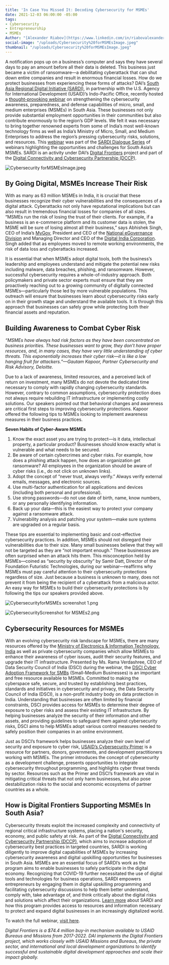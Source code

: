 ```yaml
---
title: 'In Case You Missed It: Decoding Cybersecurity for MSMEs'
date: 2021-12-03 06:00:00 -05:00
tags:
- Cybersecurity
- Entrepreneurship
- MSMEs
Author: "[Alexander Riabov](https://www.linkedin.com/in/riabovalexander/)"
social-image: "/uploads/Cybersecurity%20forMSMEsImage.jpeg"
thumbnail: "/uploads/Cybersecurity%20forMSMEsImage.jpeg"
---
```


A notification pops up on a business’s computer and says they have several days to pay an amount before all their data is deleted. This business just became a victim of ransomware—a debilitating cyberattack that can shut down entire companies and result in enormous financial losses. How do we protect businesses from experiencing these forms of attacks? DAI’s [South Asia Regional Digital Initiative (SARDI),](https://www.usaid.gov/digital-development/sardi-factsheet) in partnership with the U.S. Agency for International Development (USAID)’s Indo-Pacific Office, recently hosted a [thought-provoking webinar](https://www.youtube.com/watch?v=wBywomxU6qI&t=2942s) on strengthening the cybersecurity awareness, preparedness, and defense capabilities of micro, small, and medium enterprises (MSMEs) in South Asia. These businesses not only provide substantial employment opportunities in their communities but also contribute enormously to the region’s GDP levels. We felt it was necessary to bring together renowned experts from some of India’s most well-known technology firms as well as India’s Ministry of Micro, Small, and Medium Enterprises to address the region’s pressing cybersecurity risks, solutions, and resources. This [webinar](https://www.youtube.com/watch?v=wBywomxU6qI&t=2942s) was part of the [SARDI Dialogue Series](https://app.livestorm.co/usaid/sardi) of webinars highlighting the opportunities and challenges for South Asia’s MSMEs. SARDI is an activity under DAI’s [Digital Frontiers](https://www.dai.com/our-work/projects/worldwide-digital-frontiers-df) project and part of the [Digital Connectivity and Cybersecurity Partnership (DCCP)](https://www.usaid.gov/digital-development/digital-connectivity-cybersecurity-partnership).

![Cybersecurity forMSMEsImage.jpeg](/uploads/Cybersecurity%20forMSMEsImage.jpeg)

<!--more-->

## By Going Digital, MSMEs Increase Their Risk

With as many as 63 million MSMEs in India, it is crucial that these businesses recognize their cyber vulnerabilities and the consequences of a digital attack. Cyberattacks not only have reputational implications but can also result in tremendous financial losses for companies of all sizes. “MSMEs run the risk of losing the trust of their clients. For example, if a business is an e-commerce platform and its customer data is stolen, the MSME will be sure of losing almost all their business,” says Abhishek Singh, CEO of India’s [MyGov](https://www.mygov.in/covid-19/), President and CEO of the [National eGovernance Division](https://negd.gov.in/) and Managing Director and CEO of the [Digital India Corporation](https://dic.gov.in/). Singh added that as employees moved to remote working environments, the risk of data loss and cyberattacks increased. 

It is essential that when MSMEs adopt digital tools, both the business’s leadership and employees understand and mitigate the potential new risks including malware, data breaches, phishing, and ransomware. However, successful cybersecurity requires a whole-of-industry approach. Both policymakers and private sector experts must ensure that they are proactively reaching out to a growing community of digitally connected MSMEs—particularly those led by more vulnerable populations. This outreach will ensure that businesses learn about cybersecurity risks early on in their growth stage and understand the available tools. It is through this approach that businesses can safely grow while protecting both their financial assets and reputation.

## Building Awareness to Combat Cyber Risk

*“MSMEs have always had risk factors as they have been concentrated on business priorities. These businesses want to grow, they don’t have proper resources, and, in many cases, they have very little understanding of cyber threats. This exponentially increases their cyber risk—it is like a low hanging fruit for attackers.”—Gautam Kapoor, Partner Cybersecurity and Risk Advisory, Deloitte.*

Due to a lack of awareness, limited resources, and a perceived lack of return on investment, many MSMEs do not devote the dedicated time necessary to comply with rapidly changing cybersecurity standards. However, contrary to common assumptions, cybersecurity protection does not always require rebuilding IT infrastructure or implementing costly solutions. Our speakers pointed out that behavioral changes and awareness are critical first steps to improving cybersecurity protections. Kapoor offered the following tips to MSMEs looking to implement awareness measures in their business practices.

**Seven Habits of Cyber-Aware MSMEs**

1. Know the exact asset you are trying to protect—is it data, intellectual property, a particular product? Businesses should know exactly what is vulnerable and what needs to be secured.
1. Be aware of certain cybercrimes and cyber risks. For example, how does a phishing attack happen, how does an organization get ransomware? All employees in the organization should be aware of cyber risks (i.e., do not click on unknown links).
1. Adopt the concept of “never trust, always verify.” Always verify external emails, messages, and electronic sources.
1. Use multi-factor authentication for all applications and devices (including both personal and professional).
1. Use strong passwords—do not use date of birth, name, know numbers, or any personally identifying information.
1. Back up your data—this is the easiest way to protect your company against a ransomware attack.
1. Vulnerability analysis and patching your system—make sure systems are upgraded on a regular basis.

These tips are essential to implementing basic and cost-effective cybersecurity practices. In addition, MSMEs should not disregard their vulnerabilities due to their size. Many small businesses believe that they will not be targeted as they are “not important enough.” These businesses are often surprised when an attack hits them. This misconception held by MSMEs—coined as “security by obscurity” by Samir Datt, Director of the Foundation Futuristic Technologies, during our webinar—reaffirms why MSMEs must pay careful attention to their cybersecurity protections regardless of size. Just because a business is unknown to many, does not prevent it from being the recipient of a cyberattack from a malicious actor. An easy way for MSMEs to build their cybersecurity protections is by following the tips our speakers provided above.

![CybersecurityforMSMEs screenshot 1.png](/uploads/CybersecurityforMSMEs%20screenshot%201.png)

![CybersecurityScreenshot for MSMEs2.png](/uploads/CybersecurityScreenshot%20for%20MSMEs2.png)

## Cybersecurity Resources for MSMEs

With an evolving cybersecurity risk landscape for MSMEs, there are many resources offered by the [Ministry of Electronics & Information Technology, India](https://nielit.gov.in/content/e-learning-31) as well as private cybersecurity companies which allow MSMEs to enhance their awareness of cyber issues, audit their security features, and upgrade their IT infrastructure. Presented by Ms. Rama Verdashree, CEO of Data Security Council of India (DSCI) during the webinar, the [DSCI Cyber Adoption Framework for SMBs](https://www.dsci.in/content/dsci-cyber-adoption-framework-smbs) (Small-Medium Businesses) is an important and free resource available to MSMEs. Committed to making the cyberspace safe, secure, and trusted by establishing best practices, standards and initiatives in cybersecurity and privacy, the Data Security Council of India (DSCI), is a non-profit industry body on data protection in India. Understanding that businesses are often limited by financial constraints, DSCI provides access for MSMEs to determine their degree of exposure to cyber risks and assess their existing IT infrastructure. By helping businesses analyze the security of their information and other assets, and providing guidelines to safeguard them against cybersecurity risks, DSCI aims to help MSMEs adopt various control measures needed to safely position their companies in an online environment.

Just as DSCI’s framework helps businesses analyze their own level of security and exposure to cyber risk, [USAID’s Cybersecurity Primer](https://www.usaid.gov/sites/default/files/documents/10-26-21_EXTERNAL_CyberPrimer-CLEARED-accessible.pdf) is a resource for partners, donors, governments, and development practitioners working with MSMEs. The primer introduces the concept of cybersecurity as a development challenge, presents opportunities to integrate cybersecurity throughout programming, and highlights cyber threat trends by sector. Resources such as the Primer and DSCI’s framework are vital in mitigating critical threats that not only harm businesses, but also pose destabilization risks to the social and economic ecosystems of partner countries as a whole.

## How is Digital Frontiers Supporting MSMEs In South Asia?

Cybersecurity threats exploit the increased complexity and connectivity of regional critical infrastructure systems, placing a nation's security, economy, and public safety at risk. As part of the [Digital Connectivity and Cybersecurity Partnership (DCCP)](https://www.usaid.gov/digital-development/digital-connectivity-cybersecurity-partnership), which aims to increase adoption of cybersecurity best practices in targeted countries, SARDI is working diligently to improve digital capabilities of MSMEs by increasing cybersecurity awareness and digital upskilling opportunities for businesses in South Asia. MSMEs are an essential focus of SARDI’s work as the program aims to enable businesses to safely participate in the digital economy. Recognizing that COVID-19 further necessitated the use of digital tools and technologies for business operations, SARDI empowers entrepreneurs by engaging them in digital upskilling programming and facilitating cybersecurity discussions to help them better understand, comply with, take advantage of, and think critically about the digital risks and solutions which affect their organizations. [Learn more](https://www.usaid.gov/digital-development/sardi-factsheet) about SARDI and how this program provides access to resources and information necessary to protect and expand digital businesses in an increasingly digitalized world.

To watch the full webinar, [visit here](https://www.youtube.com/watch?v=wBywomxU6qI&t=2942s).

*Digital Frontiers is a $74.4 million buy-in mechanism available to USAID Bureaus and Missions from 2017-2022. DAI implements the Digital Frontiers project, which works closely with USAID Missions and Bureaus, the private sector, and international and local development organizations to identify successful and sustainable digital development approaches and scale their impact globally.*